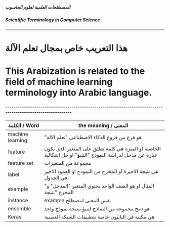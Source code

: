 #####  المصطلحات العلمية لعلوم الحاسوب
#####  Scientific Terminology in Computer Science
----------------------------------------------


# هذا التعريب خاص بمجال تعلم الآلة 
# This Arabization is related to the field of machine learning terminology into Arabic language.


#### ------------------------------------------------------------------------------------------------------------
الكلمة / Word | the meaning / المعنى
--------------|----------------------
machine learning | "هو فرع من فروع الذكاء الاصطناعي "تعلم الالة 
feature | الخاصية او الميزة هي كلمة تطلق على المتغير الذي يكون عبارة عن مدخل لدراسة النموذج "التنبؤ" او حل اشكالية  
feature set | مجموعة من المتغيرات 
label | هي نتيجة الاخيرة او المخرج من النمودج او العمود الاخير في الجدول 
example | "المثال او هو الصف  الواحد يحتوي المتغير "المدخل" و المخرج "نتيجة 
instance | example نفس المعنى لمصطلح    
ensemble | هو دمح مجموعة من النماذج لتنبؤ بنتيجة نموذج واحد 
Keras | هي مكتبة في البايثون خاصة بتطبيقات الشبكة العصبية

